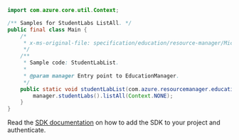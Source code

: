 ```java
import com.azure.core.util.Context;

/** Samples for StudentLabs ListAll. */
public final class Main {
    /*
     * x-ms-original-file: specification/education/resource-manager/Microsoft.Education/preview/2021-12-01-preview/examples/StudentLabList.json
     */
    /**
     * Sample code: StudentLabList.
     *
     * @param manager Entry point to EducationManager.
     */
    public static void studentLabList(com.azure.resourcemanager.education.EducationManager manager) {
        manager.studentLabs().listAll(Context.NONE);
    }
}
```

Read the [SDK documentation](https://github.com/Azure/azure-sdk-for-java/blob/azure-resourcemanager-education_1.0.0-beta.1/sdk/education/azure-resourcemanager-education/README.md) on how to add the SDK to your project and authenticate.
